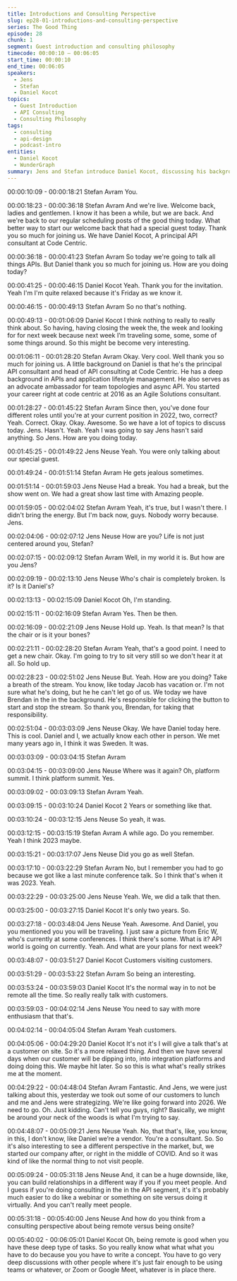 ```yaml
---
title: Introductions and Consulting Perspective
slug: ep28-01-introductions-and-consulting-perspective
series: The Good Thing
episode: 28
chunk: 1
segment: Guest introduction and consulting philosophy
timecode: 00:00:10 – 00:06:05
start_time: 00:00:10
end_time: 00:06:05
speakers:
  - Jens
  - Stefan
  - Daniel Kocot
topics:
  - Guest Introduction
  - API Consulting
  - Consulting Philosophy
tags:
  - consulting
  - api-design
  - podcast-intro
entities:
  - Daniel Kocot
  - WunderGraph
summary: Jens and Stefan introduce Daniel Kocot, discussing his background, consulting style, and early experiences shaping his approach to APIs and client relationships.
---
```

00:00:10:09 - 00:00:18:21
Stefan Avram
You.

00:00:18:23 - 00:00:36:18
Stefan Avram
And we're live. Welcome back, ladies and gentlemen. I know it has been a while, but we are back. And we're back to our regular scheduling posts of the good thing today. What better way to start our welcome back that had a special guest today. Thank you so much for joining us. We have Daniel Kocot, A principal API consultant at Code Centric.

00:00:36:18 - 00:00:41:23
Stefan Avram
So today we're going to talk all things APIs. But Daniel thank you so much for joining us. How are you doing today?

00:00:41:25 - 00:00:46:15
Daniel Kocot
Yeah. Thank you for the invitation. Yeah I'm I'm quite relaxed because it's Friday as we know it.

00:00:46:15 - 00:00:49:13
Stefan Avram
So no that's nothing.

00:00:49:13 - 00:01:06:09
Daniel Kocot
I think nothing to really to really think about. So having, having closing the week the, the week and looking for for next week because next week I’m traveling some, some, some of some things around. So this might be become very interesting.

00:01:06:11 - 00:01:28:20
Stefan Avram
Okay. Very cool. Well thank you so much for joining us. A little background on Daniel is that he's the principal API consultant and head of API consulting at Code Centric. He has a deep background in APIs and application lifestyle management. He also serves as an advocate ambassador for team topologies and async API. You started your career right at code centric at 2016 as an Agile Solutions consultant.

00:01:28:27 - 00:01:45:22
Stefan Avram
Since then, you've done four different roles until you're at your current position in 2022, two, correct? Yeah. Correct. Okay. Okay. Awesome. So we have a lot of topics to discuss today. Jens. Hasn't. Yeah. Yeah I was going to say Jens hasn't said anything. So Jens. How are you doing today.

00:01:45:25 - 00:01:49:22
Jens Neuse
Yeah. You were only talking about our special guest.

00:01:49:24 - 00:01:51:14
Stefan Avram
He gets jealous sometimes.

00:01:51:14 - 00:01:59:03
Jens Neuse
Had a break. You had a break, but the show went on. We had a great show last time with Amazing people.

00:01:59:05 - 00:02:04:02
Stefan Avram
Yeah, it's true, but I wasn't there. I didn't bring the energy. But I'm back now, guys. Nobody worry because. Jens.

00:02:04:06 - 00:02:07:12
Jens Neuse
How are you? Life is not just centered around you, Stefan?

00:02:07:15 - 00:02:09:12
Stefan Avram
Well, in my world it is. But how are you Jens?

00:02:09:19 - 00:02:13:10
Jens Neuse
Who's chair is completely broken. Is it? Is it Daniel's?

00:02:13:13 - 00:02:15:09
Daniel Kocot
Oh, I'm standing.

00:02:15:11 - 00:02:16:09
Stefan Avram
Yes. Then be then.

00:02:16:09 - 00:02:21:09
Jens Neuse
Hold up. Yeah. Is that mean? Is that the chair or is it your bones?

00:02:21:11 - 00:02:28:20
Stefan Avram
Yeah, that's a good point. I need to get a new chair. Okay. I'm going to try to sit very still so we don't hear it at all. So hold up.

00:02:28:23 - 00:02:51:02
Jens Neuse
But. Yeah. How are you doing? Take a breath of the stream. You know, like today Jacob has vacation or. I'm not sure what he's doing, but he he can't let go of us. We today we have Brendan in the in the background. He's responsible for clicking the button to start and stop the stream. So thank you, Brendan, for taking that responsibility.

00:02:51:04 - 00:03:03:09
Jens Neuse
Okay. We have Daniel today here. This is cool. Daniel and I, we actually know each other in person. We met many years ago in, I think it was Sweden. It was.

00:03:03:09 - 00:03:04:15
Stefan Avram


00:03:04:15 - 00:03:09:00
Jens Neuse
Where was it again? Oh, platform summit. I think platform summit. Yes.

00:03:09:02 - 00:03:09:13
Stefan Avram
Yeah.

00:03:09:15 - 00:03:10:24
Daniel Kocot
2 Years or something like that.

00:03:10:24 - 00:03:12:15
Jens Neuse
So yeah, it was.

00:03:12:15 - 00:03:15:19
Stefan Avram
A while ago. Do you remember. Yeah I think 2023 maybe.

00:03:15:21 - 00:03:17:07
Jens Neuse
Did you go as well Stefan.

00:03:17:10 - 00:03:22:29
Stefan Avram
No, but I remember you had to go because we got like a last minute conference talk. So I think that's when it was 2023. Yeah.

00:03:22:29 - 00:03:25:00
Jens Neuse
Yeah. We, we did a talk that then.

00:03:25:00 - 00:03:27:15
Daniel Kocot
It's only two years. So.

00:03:27:18 - 00:03:48:04
Jens Neuse
Yeah. Awesome. And Daniel, you you mentioned you you will be traveling. I just saw a picture from Eric W, who's currently at some conferences. I think there's some. What is it? API world is going on currently. Yeah. And what are your plans for next week?

00:03:48:07 - 00:03:51:27
Daniel Kocot
Customers visiting customers.

00:03:51:29 - 00:03:53:22
Stefan Avram
So being an interesting.

00:03:53:24 - 00:03:59:03
Daniel Kocot
It's the normal way in to not be remote all the time. So really really talk with customers.

00:03:59:03 - 00:04:02:14
Jens Neuse
You need to say with more enthusiasm that that's.

00:04:02:14 - 00:04:05:04
Stefan Avram
Yeah customers.

00:04:05:06 - 00:04:29:20
Daniel Kocot
It's not it's I will give a talk that's at a customer on site. So it's a more relaxed thing. And then we have several days when our customer will be dipping into, into integration platforms and doing doing this. We maybe hit later. So so this is what what's really strikes me at the moment.

00:04:29:22 - 00:04:48:04
Stefan Avram
Fantastic. And Jens, we were just talking about this, yesterday we took out some of our customers to lunch and me and Jens were strategizing. We're like going forward into 2026. We need to go. Oh. Just kidding. Can't tell you guys, right? Basically, we might be around your neck of the woods is what I'm trying to say.

00:04:48:07 - 00:05:09:21
Jens Neuse
Yeah. No, that that's, like, you know, in this, I don't know, like Daniel we’re a vendor. You're a consultant. So. So it's also interesting to see a different perspective in the market, but, we started our company after, or right in the middle of COVID. And so it was kind of like the normal thing to not visit people.

00:05:09:24 - 00:05:31:18
Jens Neuse
And, it can be a huge downside, like, you can build relationships in a different way if you if you meet people. And I guess if you're doing consulting in the in the API segment, it's it's probably much easier to do like a webinar or something on site versus doing it virtually. And you can't really meet people.

00:05:31:18 - 00:05:40:00
Jens Neuse
And how do you think from a consulting perspective about being remote versus being onsite?

00:05:40:02 - 00:06:05:01
Daniel Kocot
Oh, being remote is good when you have these deep type of tasks. So you really know what what what you have to do because you you have to write a concept. You have to go very deep discussions with other people where it's just fair enough to be using teams or whatever, or Zoom or Google Meet, whatever is in place there.

